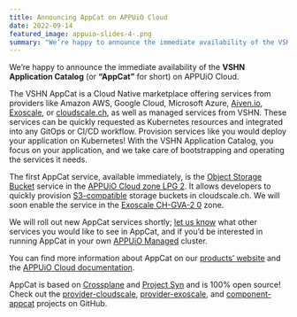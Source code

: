 ```yaml
---
title: Announcing AppCat on APPUiO Cloud
date: 2022-09-14
featured_image: appuio-slides-4-.png
summary: "We’re happy to announce the immediate availability of the VSHN Application Catalog (or “AppCat” for short) on APPUiO Cloud."
---
```


We’re happy to announce the immediate availability of the **VSHN Application Catalog** (or **“AppCat”** for short) on APPUiO Cloud.

The VSHN AppCat is a Cloud Native marketplace offering services from providers like Amazon AWS, Google Cloud, Microsoft Azure, [Aiven.io](http://Aiven.io), [Exoscale](https://www.exoscale.com/), or [cloudscale.ch](http://cloudscale.ch), as well as managed services from VSHN. These services can be quickly requested as Kubernetes resources and integrated into any GitOps or CI/CD workflow. Provision services like you would deploy your application on Kubernetes! With the VSHN Application Catalog, you focus on your application, and we take care of bootstrapping and operating the services it needs.

The first AppCat service, available immediately, is the [Object Storage Bucket](https://products.docs.vshn.ch/products/appcat/objectstorage.html) service in the [APPUiO Cloud zone LPG 2](https://portal.appuio.cloud/zones/cloudscale-lpg-2). It allows developers to quickly provision [S3-compatible](https://en.wikipedia.org/wiki/Amazon_S3) storage buckets in cloudscale.ch. We will soon enable the service in the [Exoscale CH-GVA-2 0](https://portal.appuio.cloud/zones/exoscale-ch-gva-2-0) zone.

We will roll out new AppCat services shortly; [let us know](https://www.vshn.ch/en/contact/) what other services you would like to see in AppCat, and if you’d be interested in running AppCat in your own [APPUiO Managed](https://www.appuio.ch/en/offering/managed/) cluster.

You can find more information about AppCat on our [products’ website](https://products.docs.vshn.ch/products/appcat/index.html) and the [APPUiO Cloud documentation](https://docs.appuio.cloud/appcat/index.html).

AppCat is based on [Crossplane](https://crossplane.io/) and [Project Syn](https://syn.tools/) and is 100% open source! Check out the [provider-cloudscale](https://github.com/vshn/provider-cloudscale), [provider-exoscale](https://github.com/vshn/provider-exoscale), and [component-appcat](https://github.com/vshn/component-appcat) projects on GitHub.
